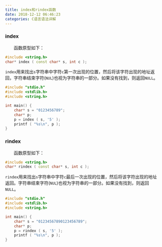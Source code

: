 ```yaml
---
title: index和rindex函数
date: 2018-12-12 06:46:23
categories: C语言语法详解
---
```

### index

&emsp;&emsp;函数原型如下：

``` cpp
#include <string.h>
char* index ( const char* s, int c );
```

`index`用来找出`s`字符串中字符`c`第一次出现的位置，然后将该字符出现的地址返回，字符串结束字符(`NUL`)也视为字符串的一部分。如果没有找到，则返回`NULL`。

``` cpp
#include "stdio.h"
#include <stdlib.h>
#include <string.h>

int main() {
    char* s = "0123456789";
    char* p;
    p = index ( s, '5' );
    printf ( "%s\n", p );
}
```

### rindex

&emsp;&emsp;函数原型如下：

``` cpp
#include <string.h>
char* rindex ( const char* s, int c );
```

`rindex`用来找出`s`字符串中字符`c`最后一次出现的位置，然后将该字符出现的地址返回。字符串结束字符(`NUL`)也视为字符串的一部分。如果没有找到，则返回`NULL`。

``` cpp
#include "stdio.h"
#include <stdlib.h>
#include <string.h>

int main() {
    char* s = "01234567890123456789";
    char* p;
    p = rindex ( s, '5' );
    printf ( "%s\n", p );
}
```